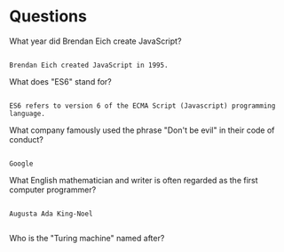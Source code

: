 # Questions

What year did Brendan Eich create JavaScript?

```

Brendan Eich created JavaScript in 1995.

```

What does "ES6" stand for?

```

ES6 refers to version 6 of the ECMA Script (Javascript) programming language. 

```

What company famously used the phrase "Don't be evil" in their code of conduct?

```

Google

```

What English mathematician and writer is often regarded as the first computer programmer?

```

Augusta Ada King-Noel


```

Who is the "Turing machine" named after?

```

```
